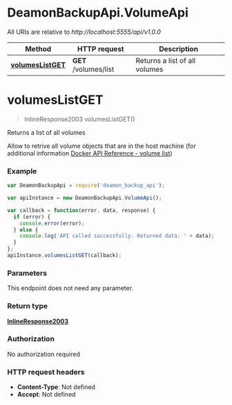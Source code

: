 # DeamonBackupApi.VolumeApi

All URIs are relative to *http://localhost:5555/api/v1.0.0*

Method | HTTP request | Description
------------- | ------------- | -------------
[**volumesListGET**](VolumeApi.md#volumesListGET) | **GET** /volumes/list | Returns a list of all volumes


<a name="volumesListGET"></a>
# **volumesListGET**
> InlineResponse2003 volumesListGET()

Returns a list of all volumes

Allow to retrive all volume objects that are in the host machine (for additional information [Docker API Reference - volume list](https://docs.docker.com/engine/api/v1.39/#operation/VolumeList))

### Example
```javascript
var DeamonBackupApi = require('deamon_backup_api');

var apiInstance = new DeamonBackupApi.VolumeApi();

var callback = function(error, data, response) {
  if (error) {
    console.error(error);
  } else {
    console.log('API called successfully. Returned data: ' + data);
  }
};
apiInstance.volumesListGET(callback);
```

### Parameters
This endpoint does not need any parameter.

### Return type

[**InlineResponse2003**](InlineResponse2003.md)

### Authorization

No authorization required

### HTTP request headers

 - **Content-Type**: Not defined
 - **Accept**: Not defined

